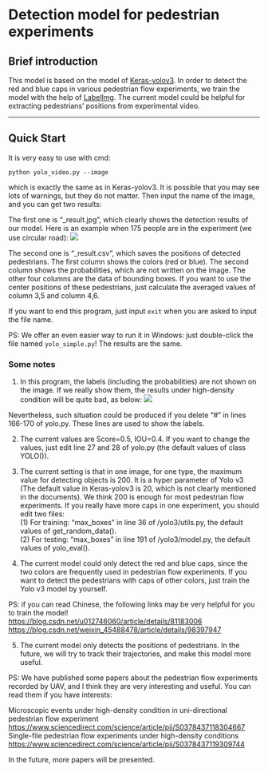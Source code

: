 # Detection model for pedestrian experiments 

## Brief introduction

This model is based on the model of [Keras-yolov3](https://github.com/qqwweee/keras-yolo3). In order to detect the red and blue caps in various pedestrian flow experiments, we train the model with the help of [LabelImg](https://github.com/tzutalin/labelImg). The current model could be helpful for extracting pedestrians’ positions from experimental video.

---

## Quick Start

It is very easy to use with cmd:
```
python yolo_video.py --image
```
which is exactly the same as in Keras-yolov3. It is possible that you may see lots of warnings, but they do not matter. 
Then input the name of the image, and you can get two results:

The first one is “_result.jpg”, which clearly shows the detection results of our model. Here is an example when 175 people are in the experiment (we use circular road):
![](https://github.com/chengjie-jin/detection-model-for-pedestrian-experiments/blob/master/fig1_result.jpg)

The second one is “_result.csv”, which saves the positions of detected pedestrians. The first column shows the colors (red or blue). The second column shows the probabilities, which are not written on the image. The other four columns are the data of bounding boxes. If you want to use the center positions of these pedestrians, just calculate the averaged values of column 3,5 and column 4,6. 

If you want to end this program, just input ```exit``` when you are asked to input the file name.

PS: We offer an even easier way to run it in Windows: just double-click the file named ```yolo_simple.py```! The results are the same. 

### Some notes

1. In this program, the labels (including the probabilities) are not shown on the image. If we really show them, the results under high-density condition will be quite bad, as below:
![](https://github.com/chengjie-jin/detection-model-for-pedestrian-experiments/blob/master/fig2_result.jpg)

Nevertheless, such situation could be produced if you delete “#” in lines 166-170 of yolo.py. These lines are used to show the labels. 

2. The current values are Score=0.5, IOU=0.4. If you want to change the values, just edit line 27 and 28 of yolo.py (the default values of class YOLO()).

3. The current setting is that in one image, for one type, the maximum value for detecting objects is 200. It is a hyper parameter of Yolo v3 (The default value in Keras-yolov3 is 20, which is not clearly mentioned in the documents). We think 200 is enough for most pedestrian flow experiments. If you really have more caps in one experiment, you should edit two files: <br>
(1) For training: “max_boxes” in line 36 of /yolo3/utils.py, the default values of get_random_data(). <br>
(2) For testing: “max_boxes” in line 191 of /yolo3/model.py, the default values of yolo_eval().

4. The current model could only detect the red and blue caps, since the two colors are frequently used in pedestrian flow experiments. If you want to detect the pedestrians with caps of other colors, just train the Yolo v3 model by yourself. 

PS: if you can read Chinese, the following links may be very helpful for you to train the model! <br>
https://blog.csdn.net/u012746060/article/details/81183006 <br>
https://blog.csdn.net/weixin_45488478/article/details/98397947 <br>

5. The current model only detects the positions of pedestrians. In the future, we will try to track their trajectories, and make this model more useful.

PS: We have published some papers about the pedestrian flow experiments recorded by UAV, and I think they are very interesting and useful. You can read them if you have interests: <br>

Microscopic events under high-density condition in uni-directional pedestrian flow experiment <br>
https://www.sciencedirect.com/science/article/pii/S0378437118304667 <br>
Single-file pedestrian flow experiments under high-density conditions <br>
https://www.sciencedirect.com/science/article/pii/S0378437119309744

In the future, more papers will be presented.
